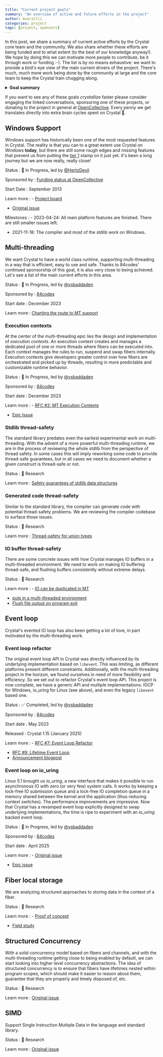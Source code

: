 ```yaml
---
title: "Current project goals"
summary: "An overview of active and future efforts in the project"
author: mverzilli
categories: project
tags: [project, sponsors]
---
```

<!-- markdownlint-disable blanks-around-lists -->

In this post, we share a summary of current active efforts by the Crystal core team and the community. We also share whether these efforts are being funded and to what extent (to the best of our knowledge anyway!). We hope by doing this we can motivate more people to contribute, be it through work or funding :-). The list is by no means exhaustive: we want to provide a bird's eye view of the main current drivers of the project. There's much, much more work being done by the community at large and the core team to keep the Crystal train chugging along.

<details>
<summary><strong>Goal summary</strong></summary>
🧪 Research => 🔵 In Progress => ✅ Completed
<ul>
  <li>🔵 <a href="#windows-support">Windows Support</a></li>
  <li>🔵 <a href="#multi-threading">Multi-threading</a>
    <ul>
      <li>🔵 <a href="#execution-contexts">Execution contexts</a></li>
      <li>🧪 <a href="#stdlib-thread-safety">Stdlib thread-safety</a></li>
      <li>🧪 <a href="#generated-code-thread-safety">Generated code thread-safety</a></li>
      <li>🧪 <a href="#io-buffer-thread-safety">IO buffer thread-safety</a></li>
    </ul>
  </li>
  <li><a href="#event-loop">Event Loop</a>
    <ul>
      <li>✅ <a href="#event-loop-refactor">Event Loop Refactor</a></li>
      <li>🔵 <a href="#event-loop-on-io_uring">Event loop on io_uring</a></li>
    </ul>
  </li>
  <li>🧪 <a href="#fiber-local-storage">Fiber local storage</a></li>
  <li>🧪 <a href="#structured-concurrency">Structured Concurrency</a></li>
  <li>🧪 <a href="#simd">SIMD</a></li>
</ul>
</details>

If you want to see any of these goals _crystallize_ faster please consider engaging the linked conversations, sponsoring one of these projects, or donating to the project in general at [OpenCollective](https://opencollective.com/crystal-lang). Every penny we get translates directly into extra brain cycles spent on Crystal 🚀.

## Windows Support

Windows support has historically been one of the most requested features in Crystal. The reality is that you can to a great extent use Crystal on Windows **today**, but there are still some rough edges and missing features that prevent us from putting the [tier 1](https://crystal-lang.org/reference/1.17/syntax_and_semantics/platform_support.html#tier-1) stamp on it just yet. It's been a long journey but we are now really, really close!

Status
: 🔵 In Progress, led by [@HertzDevil](https://github.com/HertzDevil)

Sponsored by
: [Funding status at
OpenCollective](https://opencollective.com/crystal-lang/projects/windows-support)

Start Date
: September 2013

Learn more
: - [Project board](https://github.com/orgs/crystal-lang/projects/11/views/5)
- [Original issue](https://github.com/crystal-lang/crystal/issues/26)

Milestones
: - 2023-04-24: All main platform features are finished. There are still smaller issues left.
- 2021-11-18: The compiler and most of the stdlib work on Windows.

## Multi-threading

We want Crystal to have a world class runtime, supporting multi-threading in a way that is efficient, easy to use and safe. Thanks to 84codes' continued sponsorship of this goal, it is also very close to being achieved. Let's see a list of the main current efforts in this area.

Status
: 🔵 In Progress, led by [@ysbaddaden](https://github.com/ysbaddaden)

Sponsored by
: [84codes](https://84.codes/)

Start date
: December 2023

Learn more
: [Charting the route to MT support](https://forum.crystal-lang.org/t/charting-the-route-to-multi-threading-support/7320)

### Execution contexts

At the center of the multi-threading epic lies the design and implementation of _execution contexts_. An execution context creates and manages a dedicated pool of one or more threads where fibers can be executed into. Each context manages the rules to run, suspend and swap fibers internally. Execution contexts give developers greater control over how fibers are orchestrated and picked up by threads, resulting in more predictable and customizable runtime behavior.

Status
: 🔵 In Progress, led by [@ysbaddaden](https://github.com/ysbaddaden)

Sponsored by
: [84codes](https://84.codes/)

Start date
: December 2023

Learn more
: - [RFC #2: MT Execution Contexts](https://github.com/crystal-lang/rfcs/blob/main/text/0002-execution-contexts.md)
- [Epic Issue](https://github.com/crystal-lang/crystal/issues/15342)

### Stdlib thread-safety

The standard library predates even the earliest experimental work on multi-threading. With the advent of a more powerful multi-threading runtime, we are in the process of reviewing the whole stdlib from the perspective of thread safety. In some cases this will imply reworking some code to provide thread-safe guarantees, but in all cases we need to document whether a given construct is thread-safe or not.

Status
: 🧪 Research

Learn more
: [Safety guarantees of stdlib data structures](https://forum.crystal-lang.org/t/safety-guarantees-of-stdlib-data-structures/7364)

### Generated code thread-safety

Similar to the standard library, the compiler can generate code with potential thread-safety problems. We are reviewing the compiler codebase to surface those issues.

Status
: 🧪 Research

Learn more
: [Thread-safety for union types](https://github.com/crystal-lang/crystal/issues/15085)

### IO buffer thread-safety

There are some concrete issues with how Crystal manages IO buffers in a multi-threaded environment. We need to work on making IO buffering thread-safe, and flushing buffers consistently without extreme delays.

Status
: 🧪 Research

Learn more
: - [IO can be duplicated in MT](https://github.com/crystal-lang/crystal/issues/8438)
- [puts in a multi-threaded environment](https://github.com/crystal-lang/crystal/issues/8140#top)
- [Flush file output on program exit](https://github.com/crystal-lang/crystal/issues/13995)

## Event loop

Crystal's evented IO loop has also been getting a lot of love, in part motivated by the multi-threading work.

### Event loop refactor

The original event loop API in Crystal was directly influenced by its underlying implementation based on `libevent`. This was limiting, as different platforms present different constraints. Additionally, with the multi-threading project in the horizon, we found ourselves in need of more flexibility and efficiency. So we set out to refactor Crystal's event loop API. This project is now complete, we have a generic API and multiple implementations: IOCP for Windows, io_uring for Linux (see above), and even the legacy `libevent` based one.

Status
: ✅ Completed, led by [@ysbaddaden](https://github.com/ysbaddaden)

Sponsored by
: [84codes](https://84.codes/)

Start date
: May 2023

Released
: Crystal 1.15 (January 2025)

Learn more
: - [RFC #7: Event Loop Refactor](https://github.com/crystal-lang/rfcs/blob/main/text/0007-event_loop-refactor.md)
- [RFC #9: Lifetime Event Loop](https://github.com/crystal-lang/rfcs/blob/main/text/0009-lifetime-event_loop.md)
- [Announcement blogpost](https://crystal-lang.org/2024/11/05/lifetime-event-loop/)

### Event loop on io_uring

Linux 5.1 brought us _io_uring_, a new interface that makes it possible to run asynchronous IO with zero (or very few) system calls. It works by keeping a lock-free IO submission queue and a lock-free IO completion queue in a memory shared between the kernel and the application (thus reducing context switches). The performance improvements are impressive. Now that Crystal has a revamped event loop explicitly designed to swap underlying implementations, the time is ripe to experiment with an _io_uring_ backed event loop.

Status
: 🔵 In Progress, led by [@ysbaddaden](https://github.com/ysbaddaden)

Sponsored by
: [84codes](https://84.codes/)

Start date
: April 2025

Learn more
: - [Original issue](https://github.com/crystal-lang/crystal/issues/10740)
- [Epic issue](https://github.com/crystal-lang/crystal/pull/15634)

## Fiber local storage

We are analyzing structured approaches to storing data in the context of a fiber.

Status
: 🧪 Research

Learn more
: - [Proof of concept](https://github.com/crystal-lang/crystal/pull/15889)
- [Field study](https://forum.crystal-lang.org/t/field-study-of-fiber-local-storage/8325)

## Structured Concurrency

With a solid concurrency model based on fibers and channels, and with the multi-threading runtime getting close to being enabled by default, we can start looking into higher level concurrency abstractions. The idea of structured concurrency is to ensure that fibers have lifetimes nested within program scopes, which should make it easier to reason about them, guarantee that they are properly and timely disposed of, etc.

Status
: 🧪 Research

Learn more
: [Original issue](https://github.com/crystal-lang/crystal/issues/6468)

## SIMD

Support Single Instruction Multiple Data in the language and standard library.

Status
: 🧪 Research

Learn more
: [Original issue](https://github.com/crystal-lang/crystal/issues/3057)
